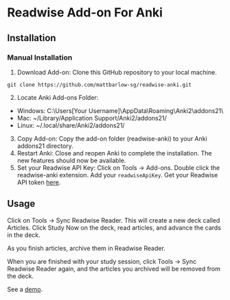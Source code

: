 # Readwise Add-on For Anki

## Installation
### Manual Installation
1. Download Add-on: Clone this GitHub repository to your local machine.
```
git clone https://github.com/mattbarlow-sg/readwise-anki.git
```
2. Locate Anki Add-ons Folder:
- Windows: C:\Users\[Your Username]\AppData\Roaming\Anki2\addons21\
- Mac: ~/Library/Application Support/Anki2/addons21/
- Linux: ~/.local/share/Anki2/addons21/
3. Copy Add-on: Copy the add-on folder (readwise-anki) to your Anki addons21 directory.
4. Restart Anki: Close and reopen Anki to complete the installation. The new features should now be available.
5. Set your Readwise API Key: Click on Tools -> Add-ons. Double click the readwise-anki extension. Add your `readwiseApiKey`. Get your Readwise API token [here](https://readwise.io/access_token).

## Usage
Click on Tools -> Sync Readwise Reader. This will create a new deck called Articles. Click Study Now on the deck, read articles, and advance the cards in the deck.

As you finish articles, archive them in Readwise Reader.

When you are finished with your study session, click Tools -> Sync Readwise Reader again, and the articles you archived will be removed from the deck.

See a [demo](https://www.loom.com/share/d3039f29a9d34542acb6c501f04da1af).
